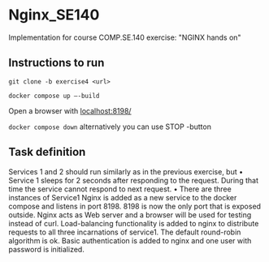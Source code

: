 # Nginx_SE140
Implementation for course COMP.SE.140 exercise: "NGINX hands on"

## Instructions to run
`git clone -b exercise4 <url>`

`docker compose up –-build`

Open a browser with [localhost:8198/](http://localhost:8198/)

`docker compose down` alternatively you can use STOP -button

## Task definition
Services 1 and 2 should run similarly as in the previous exercise, but
• Service 1 sleeps for 2 seconds after responding to the request. During that time the service
cannot respond to next request.
• There are three instances of Service1
Nginx is added as a new service to the docker compose and listens in port 8198. 8198 is now the only port
that is exposed outside. Nginx acts as Web server and a browser will be used for testing instead of curl.
Load-balancing functionality is added to nginx to distribute requests to all three incarnations of service1.
The default round-robin algorithm is ok.
Basic authentication is added to nginx and one user with password is initialized.
